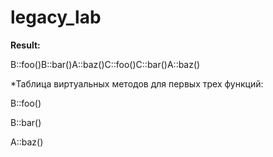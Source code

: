 # legacy_lab

**Result:**

B::foo()B::bar()A::baz()C::foo()C::bar()A::baz()

*Таблица виртуальных методов для первых трех функций:

B::foo()

B::bar()

A::baz()
